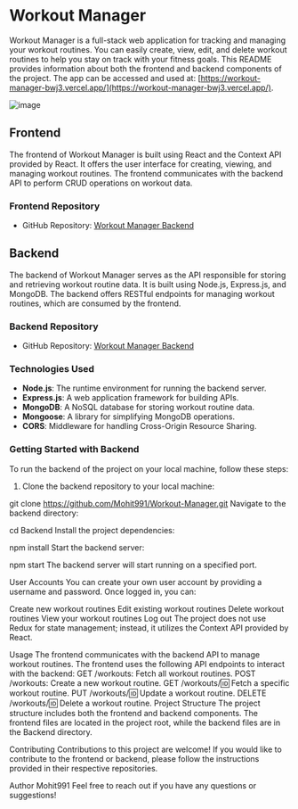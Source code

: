 # Workout Manager

Workout Manager is a full-stack web application for tracking and managing your workout routines. You can easily create, view, edit, and delete workout routines to help you stay on track with your fitness goals. This README provides information about both the frontend and backend components of the project.
The app can be accessed and used at: [https://workout-manager-bwj3.vercel.app/](https://workout-manager-bwj3.vercel.app/).

![image](https://github.com/Mohit991/Workout-Manager/assets/36065945/0b8b3f2f-bbd9-4d62-b153-a9109e433022)

## Frontend

The frontend of Workout Manager is built using React and the Context API provided by React. It offers the user interface for creating, viewing, and managing workout routines. The frontend communicates with the backend API to perform CRUD operations on workout data.

### Frontend Repository

- GitHub Repository: [Workout Manager Backend](https://github.com/Mohit991/Workout-Manager/tree/main/Frontend)

## Backend

The backend of Workout Manager serves as the API responsible for storing and retrieving workout routine data. It is built using Node.js, Express.js, and MongoDB. The backend offers RESTful endpoints for managing workout routines, which are consumed by the frontend.

### Backend Repository

- GitHub Repository: [Workout Manager Backend](https://github.com/Mohit991/Workout-Manager/tree/main/Backend)

### Technologies Used

- **Node.js**: The runtime environment for running the backend server.
- **Express.js**: A web application framework for building APIs.
- **MongoDB**: A NoSQL database for storing workout routine data.
- **Mongoose**: A library for simplifying MongoDB operations.
- **CORS**: Middleware for handling Cross-Origin Resource Sharing.

### Getting Started with Backend

To run the backend of the project on your local machine, follow these steps:

1. Clone the backend repository to your local machine:

  git clone https://github.com/Mohit991/Workout-Manager.git
Navigate to the backend directory:


cd Backend
Install the project dependencies:


npm install
Start the backend server:


npm start
The backend server will start running on a specified port.

User Accounts
You can create your own user account by providing a username and password. Once logged in, you can:

Create new workout routines
Edit existing workout routines
Delete workout routines
View your workout routines
Log out
The project does not use Redux for state management; instead, it utilizes the Context API provided by React.

Usage
The frontend communicates with the backend API to manage workout routines.
The frontend uses the following API endpoints to interact with the backend:
GET /workouts: Fetch all workout routines.
POST /workouts: Create a new workout routine.
GET /workouts/:id: Fetch a specific workout routine.
PUT /workouts/:id: Update a workout routine.
DELETE /workouts/:id: Delete a workout routine.
Project Structure
The project structure includes both the frontend and backend components. The frontend files are located in the project root, while the backend files are in the Backend directory.

Contributing
Contributions to this project are welcome! If you would like to contribute to the frontend or backend, please follow the instructions provided in their respective repositories.


Author
Mohit991
Feel free to reach out if you have any questions or suggestions!


